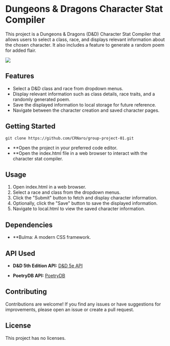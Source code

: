 # Dungeons & Dragons Character Stat Compiler

This project is a Dungeons & Dragons (D&D) Character Stat Compiler that allows users to select a class, race, and displays relevant information about the chosen character. It also includes a feature to generate a random poem for added flair.

<img src="Develop/Images/Demo.png"/>

## Features

- Select a D&D class and race from dropdown menus.
- Display relevant information such as class details, race traits, and a randomly generated poem.
- Save the displayed information to local storage for future reference.
- Navigate between the character creation and saved character pages.


## Getting Started

    git clone https://github.com/CRNaro/group-project-01.git

- **Open the project in your preferred code editor.
- **Open the index.html file in a web browser to interact with the character stat compiler.


## Usage
1. Open index.html in a web browser.
2. Select a race and class from the dropdown menus.
3. Click the "Submit" button to fetch and display character information.
4. Optionally, click the "Save" button to save the displayed information.
5. Navigate to local.html to view the saved character information.


## Dependencies
- **Bulma: A modern CSS framework.


## API Used

- **D&D 5th Edition API:** [D&D 5e API](https://www.dnd5eapi.co/docs/#overview)

- **PoetryDB API:** [PoetryDB](https://github.com/thundercomb/poetrydb/tree/master)

## Contributing
Contributions are welcome! If you find any issues or have suggestions for improvements, please open an issue or create a pull request.


## License
This project has no licenses.
